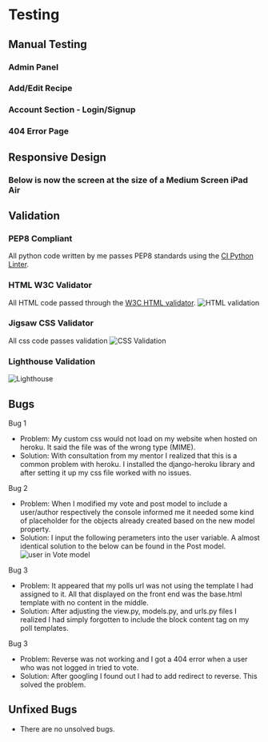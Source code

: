 # Testing

## Manual Testing

### Admin Panel

### Add/Edit Recipe



### Account Section - Login/Signup


### 404 Error Page


## Responsive Design

### Below is now the screen at the size of a Medium Screen iPad Air



## Validation

### PEP8 Compliant

All python code written by me passes PEP8 standards using the [CI Python Linter](https://pep8ci.herokuapp.com/).

### HTML W3C Validator

All HTML code passed through the [W3C HTML validator](https://validator.w3.org/#validate_by_uri).
![HTML validation](documentation/images/html-validation.png)

### Jigsaw CSS Validator

All css code passes validation
![CSS Validation](/documentation/images/css-validation.png)

### Lighthouse Validation

![Lighthouse](documentation/images/lighthouse-validation.png)

## Bugs

Bug 1

- Problem: My custom css would not load on my website when hosted on heroku. It said the file was of the wrong type (MIME).
- Solution: With consultation from my mentor I realized that this is a common problem with heroku. I installed the django-heroku library and after setting it up my css file worked with no issues.

Bug 2

- Problem: When I modified my vote and post model to include a user/author respectively the console informed me it needed some kind of placeholder for the objects already created based on the new model property.
- Solution: I input the following perameters into the user variable. A almost identical solution to the below can be found in the Post model.
![user in Vote model](documentation/images/user-vote-model.png)

Bug 3

- Problem: It appeared that my polls url was not using the template I had assigned to it. All that displayed on the front end was the base.html template with no content in the middle.
- Solution: After adjusting the view.py, models.py, and urls.py files I realized I had simply forgotten to include the block content tag on my poll templates.

Bug 3

- Problem: Reverse was not working and I got a 404 error when a user who was not logged in tried to vote.
- Solution: After googling I found out I had to add redirect to reverse. This solved the problem.


## Unfixed Bugs

- There are no unsolved bugs.
